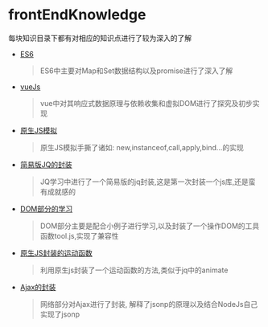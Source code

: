# frontEndKnowledge
每块知识目录下都有对相应的知识点进行了较为深入的了解
+ [ES6](https://github.com/Pumpumpkin/frontEndKnowledge/tree/master/ES6)
  > ES6中主要对Map和Set数据结构以及promise进行了深入了解
+ [vueJs](https://github.com/Pumpumpkin/frontEndKnowledge/tree/master/vue%E5%AD%A6%E4%B9%A0)
  > vue中对其响应式数据原理与依赖收集和虚拟DOM进行了探究及初步实现
+ [原生JS模拟](https://github.com/Pumpumpkin/frontEndKnowledge/tree/master/%E5%8E%9F%E7%94%9Fjs%E6%A8%A1%E6%8B%9F%E5%BA%95%E5%B1%82)
  > 原生JS模拟手撕了诸如: new,instanceof,call,apply,bind...的实现
+ [简易版JQ的封装](https://github.com/Pumpumpkin/frontEndKnowledge/tree/master/jq%E5%B0%81%E8%A3%85) 
  > JQ学习中进行了一个简易版的jq封装,这是第一次封装一个js库,还是蛮有成就感的
+ [DOM部分的学习](https://github.com/Pumpumpkin/frontEndKnowledge/tree/master/DOM%E9%83%A8%E5%88%86)
  > DOM部分主要是配合小例子进行学习,以及封装了一个操作DOM的工具函数tool.js,实现了兼容性
+ [原生JS封装的运动函数](https://github.com/Pumpumpkin/frontEndKnowledge/tree/master/%E5%8E%9F%E7%94%9FJs%E8%BF%90%E5%8A%A8%E5%87%BD%E6%95%B0%E5%B0%81%E8%A3%85)
  > 利用原生js封装了一个运动函数的方法,类似于jq中的animate
+ [Ajax的封装](https://github.com/Pumpumpkin/frontEndKnowledge/tree/master/%E7%BD%91%E7%BB%9C%E9%83%A8%E5%88%86/AJAX)
  > 网络部分对Ajax进行了封装, 解释了jsonp的原理以及结合NodeJs自己实现了jsonp
